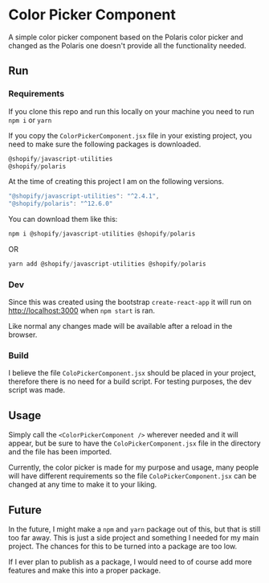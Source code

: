 # Color Picker Component

A simple color picker component based on the Polaris color picker and changed as the Polaris one doesn't provide all the functionality needed.

## Run

### Requirements

If you clone this repo and run this locally on your machine you need to run `npm i` or `yarn`

If you copy the `ColorPickerComponent.jsx` file in your existing project, you need to make sure the following packages is downloaded.

```js
@shopify/javascript-utilities
@shopify/polaris
```

At the time of creating this project I am on the following versions.

```js
"@shopify/javascript-utilities": "^2.4.1",
"@shopify/polaris": "^12.6.0"
```

You can download them like this:

```js
npm i @shopify/javascript-utilities @shopify/polaris
```

OR

```js
yarn add @shopify/javascript-utilities @shopify/polaris
```

### Dev

Since this was created using the bootstrap `create-react-app` it will run on [http://localhost:3000](http://localhost:3000) when `npm start` is ran.

Like normal any changes made will be available after a reload in the browser.

### Build

I believe the file `ColoPickerComponent.jsx` should be placed in your project, therefore there is no need for a build script. For testing purposes, the dev script was made.

## Usage

Simply call the `<ColorPickerComponent />` wherever needed and it will appear, but be sure to have the `ColoPickerComponent.jsx` file in the directory and the file has been imported.

Currently, the color picker is made for my purpose and usage, many people will have different requirements so the file `ColoPickerComponent.jsx` can be changed at any time to make it to your liking.

## Future

In the future, I might make a `npm` and `yarn` package out of this, but that is still too far away. This is just a side project and something I needed for my main project. The chances for this to be turned into a package are too low.

If I ever plan to publish as a package, I would need to of course add more features and make this into a proper package.
